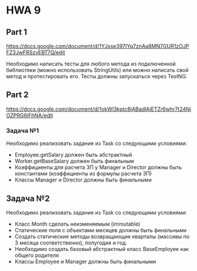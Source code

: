 # HWA 9

## Part 1
https://docs.google.com/document/d/1YJxse397IYq7znAa8MN7GUR1zOJPFZ3JwFRSzvEBT7Q/edit

Необходимо написать тесты для любого метода из подключенной библиотеки (можно использовать StringUtils) или можно написать свой метод и протестировать его. Тесты должны запускаться через TestNG.


## Part 2
https://docs.google.com/document/d/1okWl3kptc8jABadlAiETZr6whr7t24NjOZPRG6iFhNA/edit

### Задача №1

Необходимо реализовать задание из Task со следующими условиями:
* Employee.getSalary должен быть абстрактный
* Worker.getBaseSalary должен быть финальным
* Коэффициенты для расчета ЗП у Manager и Director должны быть константами (коэффициенты из формулы расчета ЗП)
* Классы Manager и Director должны быть финальными


## Задача №2

Необходимо реализовать задание из Task со следующими условиями:
* Класс Month сделать неизменяемым (immutable)
* Статические поля с объектами месяцев должны быть финальными
* Создать статические методы возвращающие кварталы (массивы по 3 месяца соответственно), полугодия и год.
* Необходимо создать базовый абстрактный класс BaseEmployee как общего родителя
* Классы Employee и Manager должны быть финальными
